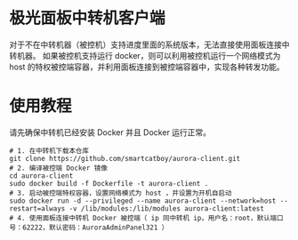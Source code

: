 # 极光面板中转机客户端

对于不在中转机器（被控机）支持进度里面的系统版本，无法直接使用面板连接中转机器。 如果被控机支持运行 docker，则可以利用被控机运行一个网络模式为 host 的特权被控端容器，并利用面板连接到被控端容器中，实现各种转发功能。

# 使用教程

请先确保中转机已经安装 Docker 并且  Docker 运行正常。

```shell
# 1. 在中转机下载本仓库
git clone https://github.com/smartcatboy/aurora-client.git
# 2. 编译被控端 Docker 镜像
cd aurora-client
sudo docker build -f Dockerfile -t aurora-client .
# 3. 启动被控端特权容器，设置网络模式为 host ，并设置为开机自启动
sudo docker run -d --privileged --name aurora-client --network=host --restart=always -v /lib/modules:/lib/modules aurora-client:latest
# 4. 使用面板连接中转机 Docker 被控端（ ip 同中转机 ip，用户名：root，默认端口号：62222，默认密码：AuroraAdminPanel321 ）
```

